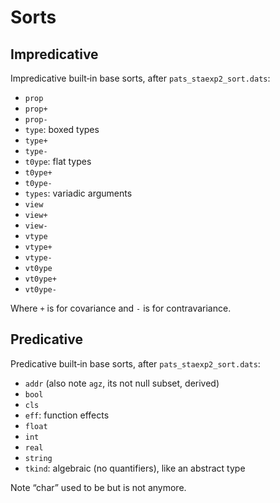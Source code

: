 Sorts
==============================================================================

Impredicative
------------------------------------------------------------------------------

Impredicative built‑in base sorts, after `pats_staexp2_sort.dats`:

  * `prop`
  * `prop+`
  * `prop-`
  * `type`: boxed types
  * `type+`
  * `type-`
  * `t0ype`: flat types
  * `t0ype+`
  * `t0ype-`
  * `types`: variadic arguments
  * `view`
  * `view+`
  * `view-`
  * `vtype`
  * `vtype+`
  * `vtype-`
  * `vt0ype`
  * `vt0ype+`
  * `vt0ype-`

Where `+` is for covariance and `-` is for contravariance.


Predicative
------------------------------------------------------------------------------

Predicative built‑in base sorts, after `pats_staexp2_sort.dats`:

  * `addr` (also note `agz`, its not null subset, derived)
  * `bool`
  * `cls`
  * `eff`: function effects
  * `float`
  * `int`
  * `real`
  * `string`
  * `tkind`: algebraic (no quantifiers), like an abstract type

Note “char” used to be but is not anymore.
